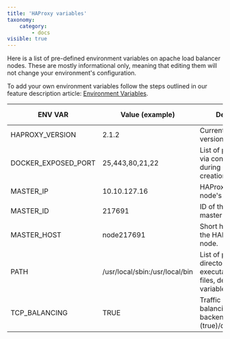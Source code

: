 ```yaml
---
title: 'HAProxy variables'
taxonomy:
    category:
        - docs
visible: true
---
```


Here is a list of pre-defined environment variables on apache load balancer nodes. These are mostly informational only, meaning that editing them will not change your environment's configuration.

To add your own environment variables follow the steps outlined in our feature description article: [Environment Variables](/features/environment-variables).

|ENV VAR|Value (example)|Description|Informational only|
|-----------|-----------|-----------|----------|
|HAPROXY_VERSION|2.1.2|Current template version for HAProxy.|Yes|
|DOCKER_EXPOSED_PORT|25,443,80,21,22|List of ports opened via container firewall during environment creation.|Yes|
|MASTER_IP|10.10.127.16|HAProxy master node's IP.|Yes|
|MASTER_ID|217691|ID of the HAProxy master node|Yes|
|MASTER_HOST|node217691|Short hostname for the HAProxy master node.|Yes|
|PATH|/usr/local/sbin:/usr/local/bin|List of paths for directories with executable program files, default shell variable.|Yes|
|TCP_BALANCING|TRUE|Traffic proxying and balancing to TCP backends enabled (true)/disabled(false).|No|
